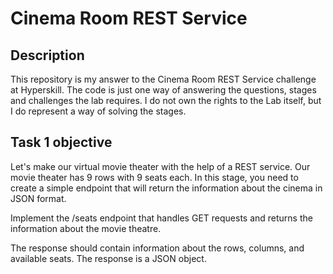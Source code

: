 # Cinema Room REST Service

## Description
This repository is my answer to the Cinema Room REST Service challenge at Hyperskill. The code is just one way of answering the questions, stages and challenges the lab requires. I do not own the rights to the Lab itself, but I do represent a way of solving the stages.

## Task 1 objective
Let's make our virtual movie theater with the help of a REST service. Our movie theater has 9 rows with 9 seats each. In this stage, you need to create a simple endpoint that will return the information about the cinema in JSON format.

Implement the /seats endpoint that handles GET requests and returns the information about the movie theatre.

The response should contain information about the rows, columns, and available seats. The response is a JSON object.



